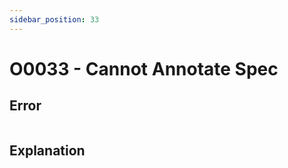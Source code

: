 ```yaml
---
sidebar_position: 33
---
```


# O0033 - Cannot Annotate Spec

## Error

```erlang
```

## Explanation
